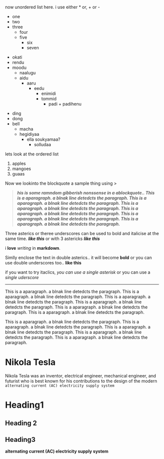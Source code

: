 now unordered list here. i use either * or, + or -

- one
- two
- three
  - four
  - five
    - six
    - seven
    
+ okati 
+ rendu
+ moodu
  + naalugu
  + aidu
    + aaru
      + eedu
        + enimidi
        + tommid
           + padi
                  + padihenu
      
      
* ding
* dong
* bell
  * macha
  * hegidiyaa
    * ella soukyamaa?
      * solludaa
      
 



lets look at the ordered list
1. apples
2. mangoes
3. guaas

Now we lookinto the blockquote a sample thing using > 

> ___his is some ramndom gibberish nonssense in a ablockquote..
This is a aparagraph. a blnak line detedcts the paragraph. This is a aparagraph. a blnak line detedcts the paragraph. This is a aparagraph. a blnak line detedcts the paragraph. This is a aparagraph. a blnak line detedcts the paragraph. This is a aparagraph. a blnak line detedcts the paragraph. This is a aparagraph. a blnak line detedcts the paragraph.___


Three asterics or theree underscores can be used to bold and italicise at the same time. ___like this___  or with 3 astericks ***like this***

i **love** _writing_ in __markdown__.

Simlly enclose the text in double asterics.. it will become **bold** or you can use double underscores too.. __like this__

if you want to try itaclics, *you can use a single asterisk* or you can use a _single uderscore_

---


This is a aparagraph. a blnak line detedcts the paragraph. This is a aparagraph. a blnak line detedcts the paragraph. This is a aparagraph. a blnak line detedcts the paragraph. This is a aparagraph. a blnak line detedcts the paragraph. This is a aparagraph. a blnak line detedcts the paragraph. This is a aparagraph. a blnak line detedcts the paragraph. 


This is a aparagraph. a blnak line detedcts the paragraph. This is a aparagraph. a blnak line detedcts the paragraph. This is a aparagraph. a blnak line detedcts the paragraph. This is a aparagraph. a blnak line detedcts the paragraph. This is a aparagraph. a blnak line detedcts the paragraph. 


# Nikola Tesla

Nikola Tesla was an inventor, electrical engineer, mechanical engineer, and futurist who is best known for his contributions to the design of the modern `alternating current (AC) electricity supply system`

# Heading1
## Heading 2
## Heading3



**alternating current (AC) electricity supply system**

